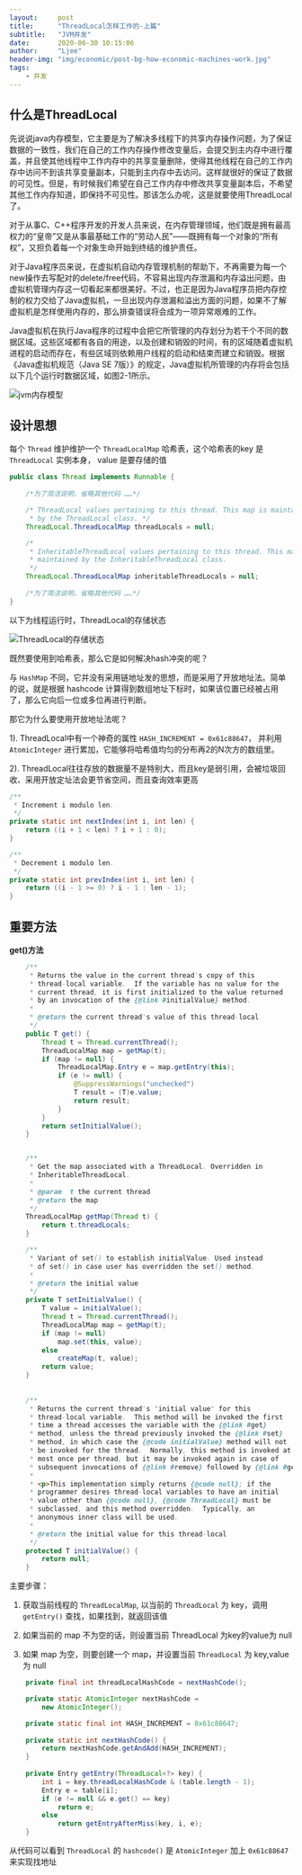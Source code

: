 ```yaml
---
layout:     post
title:      "ThreadLocal怎样工作的-上篇"
subtitle:   "JVM并发"
date:       2020-06-30 10:15:06
author:     "Ljee"
header-img: "img/economic/post-bg-how-economic-machines-work.jpg"
tags:
    - 并发
---
```



## 什么是ThreadLocal

先说说java内存模型，它主要是为了解决多线程下的共享内存操作问题，为了保证数据的一致性，我们在自己的工作内存操作修改变量后，会提交到主内存中进行覆盖，并且使其他线程中工作内存中的共享变量删除，使得其他线程在自己的工作内存中访问不到该共享变量副本，只能到主内存中去访问。这样就很好的保证了数据的可见性。但是，有时候我们希望在自己工作内存中修改共享变量副本后，不希望其他工作内存知道，即保持不可见性。那该怎么办呢，这是就要使用ThreadLocal了。

对于从事C、C++程序开发的开发人员来说，在内存管理领域，他们既是拥有最高权力的“皇帝”又是从事最基础工作的“劳动人民”——既拥有每一个对象的“所有权”，又担负着每一个对象生命开始到终结的维护责任。

对于Java程序员来说，在虚拟机自动内存管理机制的帮助下，不再需要为每一个new操作去写配对的delete/free代码，不容易出现内存泄漏和内存溢出问题，由虚拟机管理内存这一切看起来都很美好。不过，也正是因为Java程序员把内存控制的权力交给了Java虚拟机，一旦出现内存泄漏和溢出方面的问题，如果不了解虚拟机是怎样使用内存的，那么排查错误将会成为一项异常艰难的工作。

Java虚拟机在执行Java程序的过程中会把它所管理的内存划分为若干个不同的数据区域。这些区域都有各自的用途，以及创建和销毁的时间，有的区域随着虚拟机进程的启动而存在，有些区域则依赖用户线程的启动和结束而建立和销毁。根据《Java虚拟机规范（Java SE 7版）》的规定，Java虚拟机所管理的内存将会包括以下几个运行时数据区域，如图2-1所示。

![jvm内存模型](/img/arct/threadLocal/jvm-memory-model.png)

## 设计思想

每个 `Thread` 维护维护一个 `ThreadLocalMap` 哈希表，这个哈希表的key 是 `ThreadLocal` 实例本身， value 是要存储的值



```java
public class Thread implements Runnable {
   
    /*为了简洁说明，省略其他代码 ……*/

    /* ThreadLocal values pertaining to this thread. This map is maintained
     * by the ThreadLocal class. */
    ThreadLocal.ThreadLocalMap threadLocals = null;

    /*
     * InheritableThreadLocal values pertaining to this thread. This map is
     * maintained by the InheritableThreadLocal class.
     */
    ThreadLocal.ThreadLocalMap inheritableThreadLocals = null;
    
    /*为了简洁说明，省略其他代码 ……*/
}
```

以下为线程运行时，ThreadLocal的存储状态

[](https://app.diagrams.net/?lightbox=1&target=blank&highlight=0000ff&edit=_blank&layers=1&nav=1&title=JVM%E8%99%9A%E6%8B%9F%E6%9C%BA.drawio#R7V1bc6M4Fv41VM0%2BxCUhro8mcaZrqzPbM93VO7svU8SWbbqx8WJym1%2B%2FEkhcJGFwApjEzlRNYwEC9H06OufoHElD15vnX2N%2Ft76LFjjUdLB41tCNpusIuPrEJAe07CUr04FrZCWrOFhkZbAo%2BBr8jVkhYKUPwQLvKxcmURQmwa5aOI%2B2WzxPKmV%2BHEdP1cuWUVh96s5fYang69wPeSn%2FAlr%2B72CRrFk5tNzixCccrNbs4Y5uZSfu%2FfnPVRw9bNkTt9EWZ2c2Pq%2BGfeV%2B7S%2Bip1IRmmnoOo6iJDvaPF%2FjkLYtbzN%2BX%2FLCX1RD3jrZhOQHJIfp6duam60v0a9%2FXf3%2B8rz%2F12%2FbP%2BazhzuAr9jnP%2FrhA6vxx%2BNGm5maC7TpLT1wptrU0WaW5pFjqM1s%2BtPxeCvEeJtUXu4x2Af3%2FPXA8W%2BkS2%2F0z%2B93ijfq6%2FlIej6c0M93SQu4aTsgzTXT97jWvKmGpvPQ3%2B%2FZJY6tzQzN8zTP0mau5iDNu0lPOaWXB9rMoeX0FCkhx%2BDQE3QrJJ%2Fo3ccV6K3%2FPVCeeMtom1zt0x5ELgUQ7p5TJvDz5GhF%2F9XTryDPJs8jV5Jjx9WmNn2VKaRPUrxB%2FgHkk641d5q%2B963mekVVIiFT5mPawIA89GkdJPjrzp%2FTs09EXFT56ofBakuOQ7ykr%2FiI4yQgnXDKijfBYkHr9dZRHPxNvtPnN9KPZlID5sSvsOEgt8hz8HOp%2FzN6%2FIqjDU7iF3IJO2swUjE5ZvHfT4VIQLxsXZIG0GSFPhNEq7zqgo%2FkgFHyCHqaEj0PUWeGNAek3dZM8bJKJRxB0qMJso6RMuFW8wzGV2cmgUtaLVEjOCcNj%2BNDGMaYkNTPeialxi4KtknaOqanmTe0rock2jNQOcbs2bAvgKGIMJQRhiqE9Q4A%2Ft1fJzf4IQRf479%2B%2FxEmj%2F%2F9dqOQyL%2F88B%2F9FFPSZ1NwpzcUIIpg2nmpcJx1JJOV7yTLZC6UyDf7dBxe%2B%2FEeJxXB9JAsrxxZDvE79zt%2FqxRo8yiM4kyYxav7XyzyLNKSoPj3H2ktIBV8S38ThC%2FZ1aQKf0MlDKtojcNHTMlIzm0xeXPhfFZf6aprVSVB7K%2BCbURf1d%2FuqW5yr65ILN0E8zjaR0SyEXb5hDvq2%2Fw4IGItPaQPuNrjOFiWvrAk2k0m2tmJrOXomW0Ub6hszM89MabSkwYA2ZkQJ6SPXpGGnwfbVXZS51XSrn0VENG9ZbeBypkkJu%2B2JI%2FhD9zi7OxTFC9qqiw0oSsBU900sy8uHzBYF8F%2BF%2FoM0mAbBvxJyzDyE%2BHxIrmO6CoZC0lHyIjIyamWeA3jWI3UqfbF%2Bt5eL52qwkklm5BCNqG%2BZBOS2gcviN7MfkZxso5W0dYPZ0WpV1UIims%2BR9GONd8PQswXNpzTQaDauPg5SP4sHf%2BHVkX08%2BzXzTOrOf3xwn9syef%2BWf5Ruov%2BLG5Lf%2FH7aOe5zrhKvg6B9C8HmH7sK%2BAlDRY9xHN84DpmHSV%2BvMKH6tMNNV9iHPpJ8Fh9u87hNy3FOCAQgtg0O3q4DPHzlFpiXVBgGYShCpYC5gkyrArUDUCnv74QUUtahuotOYWy2gzTLLENTgC0DvON%2FBBrGwtn7DdSht36heprhWi6sgGsCKcrqBtutZbsE9iNAvfyN3k9HY1mNhbMg81SfJ%2FE0U9c4tnCdu9TnmVnuB9AFwwQU6UHC5S9vfVMu2BF90PFlWsCAQ8TyOMFfQlZl%2B3CWlFLDIW1kpmQoGp42qnBbFHjJTOGnRttOivZwI2WSBU9piGUUWBF7S0WFV2qoix34NAfq9QNkB3PI6L98Ysq5EGMPLdMcb35lOufoslTZRm9MfTvcejlapXwZXGUkB4dbdlzlUZzhZL0r09K2lwg5JQ0XIUKY7sKA9rpiZGKIUzhCjFTf4eZMhKpLOG3CRZHv0eW1ShYUAvBsjCxszAU3OlP0HA5m6MKVajqCkFj9SZnFILmeFV1UN2lb%2FXAbqkeQPekKqXsQewFhUK1s%2FSyapdrckq1rlbvPIG615MaZ%2FGuU6hxojaQUag3Nc5WSmT3WpumgpgcUI3ApFoAkcVUWM%2B0aebjvNWmskl6xqLZRvnE1YiEs9zFR%2Bo1OJX177YU1Sc1%2Fl11NxX09To%2FG528ylxsN37qMWbTxp32Xdeykd9N38WQ9F57yL4L8w5YaMu2I3ddlcPPsnoCHdagLghn1QRUJq4vwjkH2DREfE8vml%2BlJp%2BVbNbRexDOuhy18A1vduTReC%2BL4O935NKSrCbd94Y6ZaQLL%2FL5oHxG6NTyWVf4QOl8vscHY5BGpNg0IiVTnsmoTIS2hPS3jN4XBhxggO5KAzQ4OQGOiweR8L3DRHovSAXTGPsdg23NHXy%2F7Ga09rGznA%2Fq5QKWZEoZBjo13Cr3paO5bhqcZVGF271lGpo3LUVpKYeAr4k%2F%2F9kx6PeOaZjNcyZtQF86czwfFHTbkO3nEYDezkMi9%2Fpa9H%2FLVBJihfHuf6GCqK3bkrBXEcEclAiOggg8sE8C%2BRMmCF0k%2BkGJjsyWITX9YaqysHmMdWZGO7fpzNSM6%2Bomc4gSqT9VdO4vcbSK%2FQ2p85qATRtfB3%2FgVbBPDy89%2FJCwV%2FEBFdkAgzDCUIh7ETY6%2F7urbRmWFeELIZ9vl4mSAgwUHgxdGRBt9OXCMFpM%2Fb0lKF0M5DDpf2%2FipVEzlXO6NkQtKPeRR446RFg1epX2lsx5SwFXbxHiSKEGnJNcPw4tCGwuvk8GmNqL7rg0FSPT5Mkx9dJMqRuuPPw7ZLCHaf7NVJt6pVyNIUOlmtJzmgOlegNbGJFMGWmlOsfdJt2PRkABtQxsaq%2B7RlpiUefcBdjDwEJFLOPAyKpcLyZ1tXqztIMWGTiji1PsDaXmBIVBc6dMeRpEQgRvFyyq6CZN3KRxmq1izQdMQ1CFQGUf0t9EF6P3a8PJyzHGCsh52VvDlRwomSDi5GhN1Lkigl2a0IFQqKvn0CdLb%2BbrJaGikwi77iPnHJsolqD4k9IhxDi61sR0bGviIJGbfAmFobgpB2%2BcY2RmD7wx9IleG6V3PFkMMLFPHcMpa73f1jH2F58jorCkqiygYZvZjIRnp45NO43iNOj6AsQAyhVgCZtX5CvbchJ19j6k7DeZ1k%2FBJvRTpauip%2Fkxt3T1lHJhsPvE6UeOv79ZuQJqgrFaHCGhx1D5qh2VeuX0pV9B0LWzTXI95D35oGMhTwB%2BbdPbx637oMstDxQtD%2FtrebOFqvBa1baSj%2FQdxwt%2Fy7ORKvlCluWhisSu6sKO7Rw9ppcUjlwpbqNuvFam1%2BE%2BjPoqKJxEtk0Acos%2FYUqh7RjgVsU%2FGjqAv076kzKFPjtOaZsnS45J2rYwZ9%2BHtD3c9uOTtkAVcqFTLWZqFQcfzdlzGCVbhAlYEk7DrpQDFYKHQtCMS4%2FLFvXV%2FGToQuJ8tQvl%2BMOBIWghorLJ6lo1o7bBXj2NfbghdUHSOyrXsquSN72lyUOgmCHqVtKPPHUi49FBvUyJSX9DAJQV7tmW1zw%2Bqa9YLa1TILiaZE5sCA1inNrp%2F51KV7LdCVFiyT%2FAcm3LNgypY5nGJL%2BX%2Fl%2BR%2Bo%2BMieMgWwcuAjoiT%2BwtuQmqrNmG1cnqVx0jPQPRXlFaUEw4I69XVfaStFyR6m1iIF%2FSRJymX2IrnaaXONkflwRXvm5PSsQi%2F5fIo1K%2Fe1vrCkLVakcZRpQE5MzSn1fJUYZeQDqtBZZAzuroBeQ8y6IuZWJIkI9GWbVCTY8oy5r%2BTzxmIa%2FyyPQHHxJ0%2FlOrm3LoU3b4TvBCyHX77W7CzMLJAWuxSNdbZ%2BTBRNeOmJPvcIaINVvz2h1tM%2FyZIXAq%2FyQCRpU9rl2toq1HEgrhO44YutqzSxKqQu7UdunA1qchtkxr6xNSvbivfop6dzWO3ABFzR1vYAMUyaLzHAzQOiBqDNCqwBINUCj1rVEZoOhigPZqgDZwqcE0kckzrAGKLgZoFyAfjfKwBqgi9%2BasDNAG%2BEZmgCpyb87MAG3qbiMzQA29WbE9iSHgGKM0BIxzNwQywozJEDDO0xCoA%2BIjGgLKJOaLIdCZjtjApZEbAqrUs4shcDTIIzcEFOs%2BnJUh0ADfyAwB4%2BwNgabuNjZDYKwzAmI82ggijy25rfKIbii12skiuhmmh3X1YVvOkTOPhmKZddgwF5bFUJFMtfRwf0HWdgtLs0StsllBaTNfB%2BHis%2F8SPdA33dP16%2FgveeubChlFfYSJ2%2BKmbDG87DFp%2FC%2F%2BwhsfCkV3%2FnPlws%2F%2BPuEvGIWhv%2BMbb9IbN368CrZelCTRhl3Uof7jHLWXoC4H3qiD7HszeuwWoQFs8HzN4JjQ%2FFOP7Uz5OV3o4sYoSv5gn0iLInLvMkwDENZkSMVbjW2mVBv37ZGWuqaRBuYN3b%2FS9GDxOw0K30UxGW%2B3ZKj3gxQ1TIjxhPeJSksWFrN%2BVYZFTVgIR1sefZVo672B3SJx8AJ2N2DzVMHTgd1iObEL2N2ArdoiYliwW6xGdgG7G7AhaDlq94e2bBkc9EVfIH8r5EihqA8KOTcATrL7O8i2B%2Bf%2F1G39vi5toqnJG6fnW5J3t3F6%2Bc7u9k7Pbzywdzr1PKVbplPrN9s7HXSxd3ppBuCOrhzd5QbpA5g5TYZsf45bU9VBhGa6LM3QWTB1nhbfHE2NmrMKe4ymFpcUsF%2B7IJQprARji4sF9R1NrVhXryQtZI9gR2sFH1r4V9EpOhQyTTHcVdc2BHpLb1pvG3lBPv9ds5NXvkV0D1t3wYOipSvJVkgjfVziiGeRNosjs0YcDbNHGOSL4w5EkSIRp5kk9Yp1R%2FTpnQXo3bBAXrdkLCwo9XH7qD7%2B%2FuljvBv6tN6dYrQLfkCoWMF%2F6BU%2FzKMW8f%2BAcZZm80LCA8dZmkf6tkYQ0tFFnGUdEB9xxQ%2Br3pd1ibPsIASvgUsjX%2FHDUgVvXOIsjwV55Ct%2BKBZdP6s4ywb4RhZnacmupzOLs2zqbiOLs7RahPWMYuWFI8yAXjOurN7X1B65JZAxZkyWgCUnXJyDJVAHxEfMuLJUfoyLJdCZktjApZFnXFkq78zFEjgW5JFnXCnSHM7KEmiAb2SWgGKbgTOzBJq628gsAcUuPBJWo1h6YSyWgC17JjoeHUZuCbTYnWVgS0CRpHQOlkDD9kgfyhJQ5iFdLIHOlMQGLo3cElAmLl0sgWNBHrklYMsOn7OyBBrgG5slIPtuzswSaOpuY7MEZHdKacw7pOS%2BJn74nigkpmp0c%2BZ4Psr4YeQo7I9h44d5Ytclfnjo%2BGGOaXPoX9aNThb6x0k6wsjR9x8Ayucjxs8COd1jLCw44%2FhhbsSOnz7ytvJl%2BhRMmRWlXbLJcFGJT1dgQnteS1IdxamOmLPw9%2BtcE5J4en0NQOrPUybwhfdpwiFXXUnR%2FCF%2BzGvrm5Rc62sR0%2F5WTqa3TuPYfyldwBK%2Fi5rFTUqkfWeNMr8br3fZLrF114v72h57fe6WLjpc9olF9%2Bsiuc85nDnWe48sy3fSPx330h37GSPa581mIUlv7Y8ywW13wlo%2B%2FdOF7ocmlmkXu6FXq2%2BbLCvuhl5M7jRkyx4rPkz3OPFhHCluxOtdExy83rLfdv1Q4uZwFmJf4uZ9iI0GEVEITXSc0DzBnmcQtE5py%2BY9Oxc3UPQ6W6KHq3UCvjOQTIHAEV4ZHO7E0g18bYD6G%2Bw33jCUnJBd8t%2BKabKZozkzzbO1mak5t5pr0YPprea59JQHtamCzzyAJOCLMuZlxafEEZ2wKb4k9nfru2iB6cv%2FHw%3D%3D)
![ThreadLocal的存储状态](/img/arct/threadLocal/threadlocal-storage-state.png)

既然要使用到哈希表，那么它是如何解决hash冲突的呢？

与 `HashMap` 不同，它并没有采用链地址发的思想，而是采用了开放地址法。简单的说，就是根据 hashcode 计算得到数组地址下标时，如果该位置已经被占用了，那么它向后一位或多位再进行判断。


那它为什么要使用开放地址法呢？

1). ThreadLocal中有一个神奇的属性 `HASH_INCREMENT = 0x61c88647`， 并利用 `AtomicInteger` 进行累加，它能够将哈希值均匀的分布再2的N次方的数组里。

2). ThreadLocal往往存放的数据量不是特别大，而且key是弱引用，会被垃圾回收、采用开放定址法会更节省空间，而且查询效率更高


```java
/**
 * Increment i modulo len.
 */
private static int nextIndex(int i, int len) {
    return ((i + 1 < len) ? i + 1 : 0);
}

/**
 * Decrement i modulo len.
 */
private static int prevIndex(int i, int len) {
    return ((i - 1 >= 0) ? i - 1 : len - 1);
}

```

## 重要方法


**get()方法**

```java
    /**
     * Returns the value in the current thread's copy of this
     * thread-local variable.  If the variable has no value for the
     * current thread, it is first initialized to the value returned
     * by an invocation of the {@link #initialValue} method.
     *
     * @return the current thread's value of this thread-local
     */
    public T get() {
        Thread t = Thread.currentThread();
        ThreadLocalMap map = getMap(t);
        if (map != null) {
            ThreadLocalMap.Entry e = map.getEntry(this);
            if (e != null) {
                @SuppressWarnings("unchecked")
                T result = (T)e.value;
                return result;
            }
        }
        return setInitialValue();
    }


    /**
     * Get the map associated with a ThreadLocal. Overridden in
     * InheritableThreadLocal.
     *
     * @param  t the current thread
     * @return the map
     */
    ThreadLocalMap getMap(Thread t) {
        return t.threadLocals;
    }

    /**
     * Variant of set() to establish initialValue. Used instead
     * of set() in case user has overridden the set() method.
     *
     * @return the initial value
     */
    private T setInitialValue() {
        T value = initialValue();
        Thread t = Thread.currentThread();
        ThreadLocalMap map = getMap(t);
        if (map != null)
            map.set(this, value);
        else
            createMap(t, value);
        return value;
    }
    
    
    /**
     * Returns the current thread's "initial value" for this
     * thread-local variable.  This method will be invoked the first
     * time a thread accesses the variable with the {@link #get}
     * method, unless the thread previously invoked the {@link #set}
     * method, in which case the {@code initialValue} method will not
     * be invoked for the thread.  Normally, this method is invoked at
     * most once per thread, but it may be invoked again in case of
     * subsequent invocations of {@link #remove} followed by {@link #get}.
     *
     * <p>This implementation simply returns {@code null}; if the
     * programmer desires thread-local variables to have an initial
     * value other than {@code null}, {@code ThreadLocal} must be
     * subclassed, and this method overridden.  Typically, an
     * anonymous inner class will be used.
     *
     * @return the initial value for this thread-local
     */
    protected T initialValue() {
        return null;
    }

```


主要步骤：

1) 获取当前线程的 `ThreadLocalMap`, 以当前的 `ThreadLocal` 为 key，调用 `getEntry()` 查找，如果找到，就返回该值

2) 如果当前的 map 不为空的话，则设置当前 ThreadLocal 为key的value为 null

3) 如果 map 为空，则要创建一个 map，并设置当前 `ThreadLocal` 为 key,value 为 null

```java
    private final int threadLocalHashCode = nextHashCode();

    private static AtomicInteger nextHashCode =
        new AtomicInteger();

    private static final int HASH_INCREMENT = 0x61c88647;
    
    private static int nextHashCode() {
        return nextHashCode.getAndAdd(HASH_INCREMENT);
    }
    
    private Entry getEntry(ThreadLocal<?> key) {
        int i = key.threadLocalHashCode & (table.length - 1);
        Entry e = table[i];
        if (e != null && e.get() == key)
            return e;
        else
            return getEntryAfterMiss(key, i, e);
    }

```

 从代码可以看到 `ThreadLocal` 的 `hashcode()` 是 `AtomicInteger` 加上 `0x61c88647` 来实现找地址




